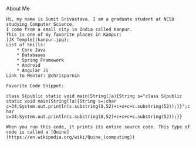 About Me

    Hi, my name is Sumit Srivastava. I am a graduate student at NCSU studying Computer Science.
    I come from a small city in India called Kanpur.
    This is one of my favorite places in Kanpur: 
    [JK Temple](kanpur.jpg);
    List of Skills:
        * Core Java
        * Databases
        * Spring Framework
        * Android
        * Angular JS
    Link to Mentor: @chrisparnin
    
    Favorite Code Snippet: 
```class S{public static void main(String[]a){String s="class S{public static void main(String[]a){String s=;char c=34;System.out.println(s.substring(0,52)+c+s+c+s.substring(52));}}";char c=34;System.out.println(s.substring(0,52)+c+s+c+s.substring(52));}}```

    When you run this code, it prints its entire source code. This type of code is called a [Quine](https://en.wikipedia.org/wiki/Quine_(computing))